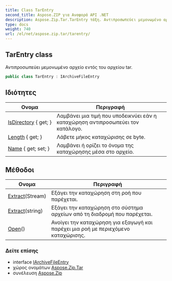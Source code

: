 ```yaml
---
title: Class TarEntry
second_title: Aspose.ZIP για Αναφορά API .NET
description: Aspose.Zip.Tar.TarEntry τάξη. Αντιπροσωπεύει μεμονωμένο αρχείο εντός του αρχείου tar.
type: docs
weight: 740
url: /el/net/aspose.zip.tar/tarentry/
---
```

## TarEntry class

Αντιπροσωπεύει μεμονωμένο αρχείο εντός του αρχείου tar.

```csharp
public class TarEntry : IArchiveFileEntry
```

## Ιδιότητες

| Ονομα | Περιγραφή |
| --- | --- |
| [IsDirectory](../../aspose.zip.tar/tarentry/isdirectory/) { get; } | Λαμβάνει μια τιμή που υποδεικνύει εάν η καταχώρηση αντιπροσωπεύει τον κατάλογο. |
| [Length](../../aspose.zip.tar/tarentry/length/) { get; } | Λάβετε μήκος καταχώρισης σε byte. |
| [Name](../../aspose.zip.tar/tarentry/name/) { get; set; } | Λαμβάνει ή ορίζει το όνομα της καταχώρησης μέσα στο αρχείο. |

## Μέθοδοι

| Ονομα | Περιγραφή |
| --- | --- |
| [Extract](../../aspose.zip.tar/tarentry/extract/#extract_1)(Stream) | Εξάγει την καταχώρηση στη ροή που παρέχεται. |
| [Extract](../../aspose.zip.tar/tarentry/extract/#extract)(string) | Εξάγει την καταχώρηση στο σύστημα αρχείων από τη διαδρομή που παρέχεται. |
| [Open](../../aspose.zip.tar/tarentry/open/)() | Ανοίγει την καταχώρηση για εξαγωγή και παρέχει μια ροή με περιεχόμενο καταχώρισης. |

### Δείτε επίσης

* interface [IArchiveFileEntry](../../aspose.zip/iarchivefileentry/)
* χώρος ονομάτων [Aspose.Zip.Tar](../../aspose.zip.tar/)
* συνέλευση [Aspose.Zip](../../)


